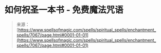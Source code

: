 <!--yml

category: 未分类

date: 2024-06-12 18:41:58

-->

# 如何祝圣一本书 - 免费魔法咒语

> 来源：[https://www.spellsofmagic.com/spells/spiritual_spells/enchantment_spells/7067/page.html#0001-01-01](https://www.spellsofmagic.com/spells/spiritual_spells/enchantment_spells/7067/page.html#0001-01-01)
